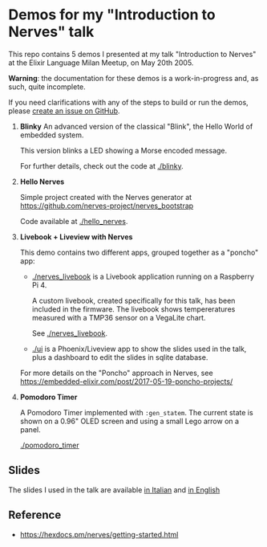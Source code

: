 # Demos for my "Introduction to Nerves" talk

This repo contains 5 demos I presented at my talk "Introduction to Nerves"
at the Elixir Language Milan Meetup, on May 20th 2005.

**Warning**: the documentation for these demos is a work-in-progress and, as such, quite incomplete.

If you need clarifications with any of the steps to build or run the demos, please [create an issue on GitHub](https://github.com/csarnataro/nerves_talk/issues).


1. **Blinky**
    An advanced version of the classical "Blink", the Hello World of embedded system.

    This version blinks a LED showing a Morse encoded message.

    For further details, check out the code at [./blinky](./blinky/).

2. **Hello Nerves**

    Simple project created with the Nerves generator at 
    https://github.com/nerves-project/nerves_bootstrap

    Code available at [./hello_nerves](./hello_nerves/).


3. **Livebook + Liveview with Nerves** 

    This demo contains two different apps, grouped together as a "poncho" app:

    * [./nerves_livebook](./nerves_livebook/) is a Livebook application running on a Raspberry Pi 4.
    
        A custom livebook, created specifically for this talk, has been included in the firmware. 
        The livebook shows tempereratures measured with a TMP36 sensor on a VegaLite chart.
    
        See [./nerves_livebook](./nerves_livebook/).

    * [./ui](./ui) is a Phoenix/Liveview app to show the slides used in the talk, plus a dashboard to
        edit the slides in sqlite database.

    For more details on the "Poncho" approach in Nerves, see https://embedded-elixir.com/post/2017-05-19-poncho-projects/

4. **Pomodoro Timer**

    A Pomodoro Timer implemented with `:gen_statem`. The current state is shown on a 0.96" OLED screen 
    and using a small Lego arrow on a panel.

    [./pomodoro_timer](./pomodoro_timer/)


## Slides

The slides I used in the talk are available [in Italian](./slides/Nerves%20Talk%20·%20Slides%20-%20it.pdf) and 
[in English](./slides/Nerves%20Talk%20·%20Slides%20-%20en.pdf)


## Reference

* https://hexdocs.pm/nerves/getting-started.html
